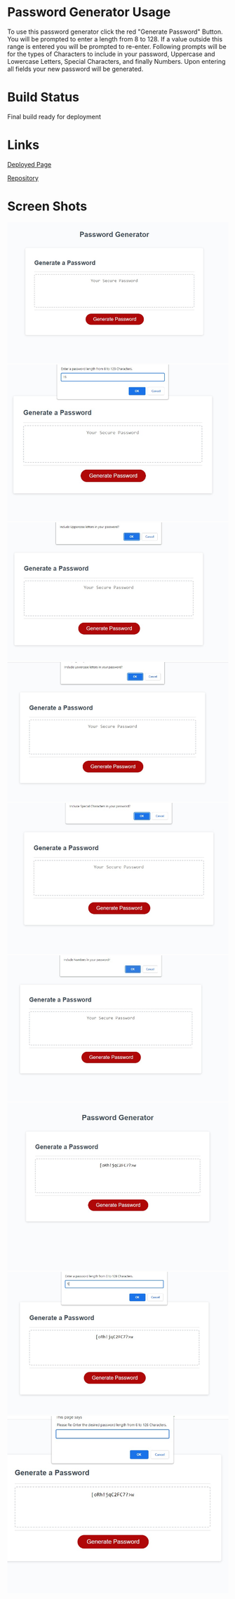 # Password Generator Usage
To use this password generator click the red "Generate Password" Button. You will be prompted to enter a length from 8 to 128.  If a value outside this range is entered you will be prompted to re-enter. Following prompts will be for the types of Characters to include in your password, Uppercase and Lowercase Letters, Special Characters, and finally Numbers.  Upon entering all fields your new password will be generated.

# Build Status
Final build ready for deployment

# Links
[Deployed Page](https://ajoelj84.github.io/PassGen/)

[Repository](https://github.com/AJoelj84/PassGen)

# Screen Shots
![Alt text](assets/Screenshot%202023-02-12%20192300.jpg)
![Alt text](assets/Screenshot%202023-02-12%20192324.jpg)
![Alt text](assets/Screenshot%202023-02-12%20192336.jpg)
![Alt text](assets/Screenshot%202023-02-12%20192349.jpg)
![Alt text](assets/Screenshot%202023-02-12%20192400.jpg)
![Alt text](assets/Screenshot%202023-02-12%20192411.jpg)
![Alt text](assets/Screenshot%202023-02-12%20192423.jpg)
![Alt text](assets/too%20few.jpg)
![Alt text](assets/reenter.jpg)